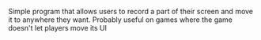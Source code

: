 Simple program that allows users to record a part of their screen and move it to anywhere they want. Probably useful on games where the game doesn't let players move its UI